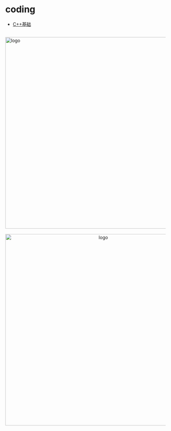 # coding

-   [C++基础](/coding/C++/cpp_base/README.md)

<br />
<img  src='/img/bjkb.PNG' width="600" alt="logo">
<br />
<br />
<div align="center">
<img  src='/img/01.jpeg' width="600" alt="logo" />
</div>
<br />
<br />
